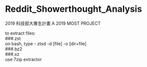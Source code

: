 # Reddit_Showerthought_Analysis
2019 科技部大專生計畫 A 2019 MOST PROJECT

to extract files:  
###.zst  
on bash, type - ztsd -d [file] -o [dir+file]  
###.bz2  
###.xz  
use 7zip extractor  
